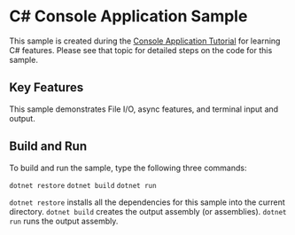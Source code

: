 C# Console Application Sample
================

This sample is created during the [Console Application Tutorial](https://docs.microsoft.com/dotnet/articles/csharp/tutorials/console-teleprompter) for learning C# features. Please see that topic for detailed steps on the code for this sample.

Key Features
------------

This sample demonstrates File I/O, async features, and terminal input and output. 

Build and Run
-------------

To build and run the sample, type the following three commands:

`dotnet restore`
`dotnet build`
`dotnet run`

`dotnet restore` installs all the dependencies for this sample into the current directory.
`dotnet build` creates the output assembly (or assemblies).
`dotnet run` runs the output assembly.


<!--HONumber=Aug16_HO2-->


